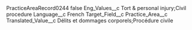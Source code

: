 <?xml version="1.0" encoding="UTF-8"?>
<CustomMetadata xmlns="http://soap.sforce.com/2006/04/metadata" xmlns:xsi="http://www.w3.org/2001/XMLSchema-instance" xmlns:xsd="http://www.w3.org/2001/XMLSchema">
    <label>PracticeAreaRecord0244</label>
    <protected>false</protected>
    <values>
        <field>Eng_Values__c</field>
        <value xsi:type="xsd:string">Tort &amp; personal injury;Civil procedure</value>
    </values>
    <values>
        <field>Language__c</field>
        <value xsi:type="xsd:string">French</value>
    </values>
    <values>
        <field>Target_Field__c</field>
        <value xsi:type="xsd:string">Practice_Area__c</value>
    </values>
    <values>
        <field>Translated_Value__c</field>
        <value xsi:type="xsd:string">Délits et dommages corporels;Procédure civile</value>
    </values>
</CustomMetadata>
